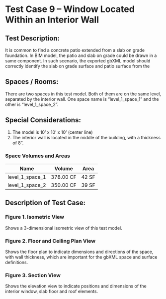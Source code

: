 # Test Case 9 – Window Located Within an Interior Wall
## Test Description:
It is common to find a concrete patio extended from a slab on grade foundation. In BIM model, the patio and slab on grade could be drawn in a same component. In such scenario, the exported gbXML model should correctly identify the slab on grade surface and patio surface from the
## Spaces / Rooms:
There are two spaces in this test model. Both of them are on the same level, separated by the interior wall. One space name is “level_1_space_1” and the other is “level_1_space_2”.
## Special Considerations:
1.	The model is 10’ x 10’ x 10’ (center line)
2.	The interior wall is located in the middle of the building, with a thickness of 8”.

### Space Volumes and Areas
| Name            | Volume    | Area  |
|-----------------|-----------|-------|
| level_1_space_1 | 378.00 CF | 42 SF |
| level_1_space_2 | 350.00 CF | 39 SF |

## Description of Test Case:
### Figure 1. Isometric View
Shows a 3-dimensional isometric view of this test model.
### Figure 2. Floor and Ceiling Plan View
Shows the floor plan to indicate dimensions and directions of the space, with wall thickness, which are important for the gbXML space and surface definitions.  

### Figure 3. Section View
Shows the elevation view to indicate positions and dimensions of the interior window, slab floor and roof elements.

